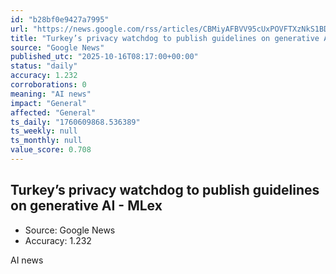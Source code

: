 ```yaml
---
id: "b28bf0e9427a7995"
url: "https://news.google.com/rss/articles/CBMiyAFBVV95cUxPOVFTXzNkS1BDdmo3eVNaSDNaQzdzOEhBaHJMUEFEZFg2THFiMjhwOHdBTUVEZi1SVWdaVVg4R2xtRF9EVGhXYVM5dE11RkRsTlRQalNNYnh1TjB4UkRoQndqSUxma0lhWjNMemkxTzd6dXFYamRxT1dSRzFhZkZrSlZsOGVfUTB4UUtXRTZ3M25Xd0RwTlljNDBwQzc3c1R2d2JXTmlsTFhfTDFnQjFJbnNKeFJRYkF0TkowNGwtSGJqaDhxNVZIc9IBWkFVX3lxTE1ILWZqMkJlbWtWYWNqelNQQXJWdWY1QndXc0hibmJuODE4cGwxYW1QMll3RHRyOG5WeTJVVU5fTjI5Nk1IQUF4TzhhdWI5VGJ6OEJwNTE4U19oZw?oc=5"
title: "Turkey’s privacy watchdog to publish guidelines on generative AI - MLex"
source: "Google News"
published_utc: "2025-10-16T08:17:00+00:00"
status: "daily"
accuracy: 1.232
corroborations: 0
meaning: "AI news"
impact: "General"
affected: "General"
ts_daily: "1760609868.536389"
ts_weekly: null
ts_monthly: null
value_score: 0.708
---
```

## Turkey’s privacy watchdog to publish guidelines on generative AI - MLex

- Source: Google News
- Accuracy: 1.232

AI news
